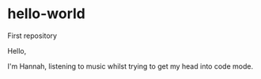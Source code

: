 # hello-world
First repository

Hello,

I'm Hannah, listening to music whilst trying to get my head into code mode.
